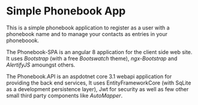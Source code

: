 # Simple Phonebook App

This is a simple phonebook application to register as a user with a phonebook name and to manage your contacts as entries in your phoneboook. 

The Phonebook-SPA is an angular 8 application for the client side web site. It uses _Bootstrap_ (with a free _Bootswatch_ theme), _ngx-Bootstrap_ and _AlertifyJS_ amoungst others.

The Phonebook.API is an aspdotnet core 3.1 webapi application for providing the back end services, It uses EntityFrameworkCore (with SqLite as a development persistence layer), Jwt for security as well as few other small third party components like _AutoMapper_.

